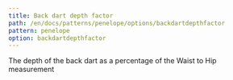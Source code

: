 ```yaml
---
title: Back dart depth factor
path: /en/docs/patterns/penelope/options/backdartdepthfactor
pattern: penelope
option: backdartdepthfactor
---
```


The depth of the back dart as a percentage of the Waist to Hip measurement